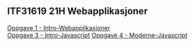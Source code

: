 ## ITF31619 21H Webapplikasjoner

[Oppgave 1 - Intro-Webapplikasjoner](Intro-Webapplikasjoner)  
[Oppgave 3 - Intro-Javascript](Intro-Javascript)
[Oppgave 4 - Moderne-Javascript](Moderne-Javascript)  